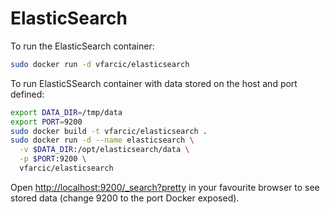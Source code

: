 ElasticSearch
=============

To run the ElasticSearch container:

```bash
sudo docker run -d vfarcic/elasticsearch
```

To run ElasticSSearch container with data stored on the host and port defined:

```bash
export DATA_DIR=/tmp/data
export PORT=9200
sudo docker build -t vfarcic/elasticsearch .
sudo docker run -d --name elasticsearch \
  -v $DATA_DIR:/opt/elasticsearch/data \
  -p $PORT:9200 \
  vfarcic/elasticsearch
```

Open [http://localhost:9200/_search?pretty](http://localhost:9200/_search?pretty) in your favourite browser to see stored data (change 9200 to the port Docker exposed).